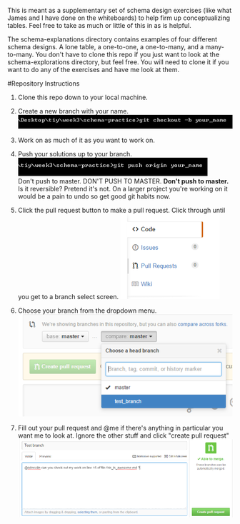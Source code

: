 This is meant as a supplementary set of schema design exercises (like what James and I have done on the whiteboards) to help firm up conceptualizing tables.  Feel free to take as much or little of this in as is helpful.  

The schema-explanations directory contains examples of four different schema designs.  A lone table, a one-to-one, a one-to-many, and a many-to-many.  You don't have to clone this repo if you just want to look at the schema-explorations directory, but feel free.  You will need to clone it if you want to do any of the exercises and have me look at them.

#Repository Instructions
1.  Clone this repo down to your local machine.

2.  Create a new branch with your name.
![Branch me](branchinstructions.png)

3.  Work on as much of it as you want to work on.

4.  Push your solutions up to your branch.
![Don't Push to Master](dontpushtomaster.png)  
Don't push to master.  DON'T PUSH TO MASTER.  **Don't push to master.**
Is it reversible?  Pretend it's not.  On a larger project you're working on it would be a pain to undo so get good git habits now.

5.  Click the pull request button to make a pull request.  Click through until you get to a branch select screen.
![Pull Request](pr.png)

6.  Choose your branch from the dropdown menu.
![Test Branch](testbranch.png)

7.  Fill out your pull request and @me if there's anything in particular you want me to look at.  Ignore the other stuff and click "create pull request"
![Pull Request Example](prfilled.png)